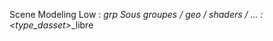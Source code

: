 Scene Modeling Low : 
<type dasset>_<nom>_<departement>_grp
    Sous groupes / geo / shaders / ... : <type_dasset>_<nom>_libre
